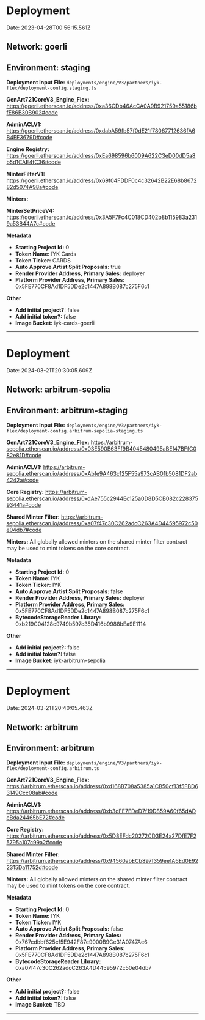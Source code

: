 
# Deployment

Date: 2023-04-28T00:56:15.561Z

## **Network:** goerli

## **Environment:** staging

**Deployment Input File:** `deployments/engine/V3/partners/iyk-flex/deployment-config.staging.ts`

**GenArt721CoreV3_Engine_Flex:** https://goerli.etherscan.io/address/0xa36CDb46AcCA0A9B921759a55186bfE86B30B902#code

**AdminACLV1:** https://goerli.etherscan.io/address/0xdabA59fb57f0dE21f78067712636fA6B4EF3679D#code

**Engine Registry:** https://goerli.etherscan.io/address/0xEa698596b6009A622C3eD00dD5a8b5d1CAE4fC36#code

**MinterFilterV1:** https://goerli.etherscan.io/address/0x69f04FDDF0c4c32642B22E68b867282d5074A98a#code

**Minters:**

**MinterSetPriceV4:** https://goerli.etherscan.io/address/0x3A5F7Fc4C018CD402b8b115983a2319a53B44A7c#code



**Metadata**

- **Starting Project Id:** 0
- **Token Name:** IYK Cards
- **Token Ticker:** CARDS
- **Auto Approve Artist Split Proposals:** true
- **Render Provider Address, Primary Sales:** deployer
- **Platform Provider Address, Primary Sales:** 0x5FE770CF8Ad1DF5DDe2c1447A898B087c275F6c1

**Other**

- **Add initial project?:** false
- **Add initial token?:** false
- **Image Bucket:** iyk-cards-goerli

---


# Deployment

Date: 2024-03-21T20:30:05.609Z

## **Network:** arbitrum-sepolia

## **Environment:** arbitrum-staging

**Deployment Input File:** `deployments/engine/V3/partners/iyk-flex/deployment-config.arbitrum-sepolia-staging.ts`

**GenArt721CoreV3_Engine_Flex:** https://arbitrum-sepolia.etherscan.io/address/0x03E590B63Ff9B4045480495aBEf47BFfC082e81D#code

**AdminACLV1:** https://arbitrum-sepolia.etherscan.io/address/0xAbfe9A463c125F55a973cAB01b5081DF2ab4242a#code

**Core Registry:** https://arbitrum-sepolia.etherscan.io/address/0xdAe755c2944Ec125a0D8D5CB082c22837593441a#code

**Shared Minter Filter:** https://arbitrum-sepolia.etherscan.io/address/0xa07f47c30C262adcC263A4D44595972c50e04db7#code

**Minters:** All globally allowed minters on the shared minter filter contract may be used to mint tokens on the core contract.

**Metadata**

- **Starting Project Id:** 0
- **Token Name:** IYK
- **Token Ticker:** IYK
- **Auto Approve Artist Split Proposals:** false
- **Render Provider Address, Primary Sales:** deployer
- **Platform Provider Address, Primary Sales:** 0x5FE770CF8Ad1DF5DDe2c1447A898B087c275F6c1
- **BytecodeStorageReader Library:** 0xb219C04128c9749b597c35D416b9988bEa9E1114

**Other**

- **Add initial project?:** false
- **Add initial token?:** false
- **Image Bucket:** iyk-arbitrum-sepolia

---


# Deployment

Date: 2024-03-21T20:40:05.463Z

## **Network:** arbitrum

## **Environment:** arbitrum

**Deployment Input File:** `deployments/engine/V3/partners/iyk-flex/deployment-config.arbitrum.ts`

**GenArt721CoreV3_Engine_Flex:** https://arbitrum.etherscan.io/address/0xd168B708a5385a1CB50cf13f5FBD63149Ccc08ab#code

**AdminACLV1:** https://arbitrum.etherscan.io/address/0xb3dFE7EDeD7f19D859A60f65dADeBda24465bE72#code

**Core Registry:** https://arbitrum.etherscan.io/address/0x5D8EFdc20272CD3E24a27DfE7F25795a107c99a2#code

**Shared Minter Filter:** https://arbitrum.etherscan.io/address/0x94560abECb897f359ee1A6Ed0E922315Da11752d#code

**Minters:** All globally allowed minters on the shared minter filter contract may be used to mint tokens on the core contract.

**Metadata**

- **Starting Project Id:** 0
- **Token Name:** IYK
- **Token Ticker:** IYK
- **Auto Approve Artist Split Proposals:** false
- **Render Provider Address, Primary Sales:** 0x767cdbbf625cf5E942F87e9000B9Ce31A0747Ae6
- **Platform Provider Address, Primary Sales:** 0x5FE770CF8Ad1DF5DDe2c1447A898B087c275F6c1
- **BytecodeStorageReader Library:** 0xa07f47c30C262adcC263A4D44595972c50e04db7

**Other**

- **Add initial project?:** false
- **Add initial token?:** false
- **Image Bucket:** TBD

---

